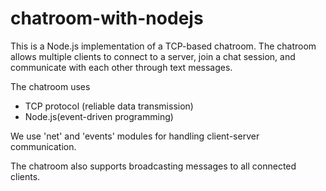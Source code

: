 # chatroom-with-nodejs

This is a Node.js implementation of a TCP-based chatroom. The chatroom allows multiple clients to connect to a server, join a chat session, and communicate with each other through text messages. 

The chatroom uses 
- TCP protocol (reliable data transmission) 
- Node.js(event-driven programming) 

We use 'net' and 'events' modules for handling client-server communication. 

The chatroom also supports broadcasting messages to all connected clients.